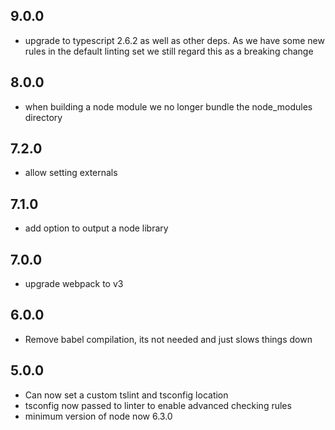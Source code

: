 ## 9.0.0

* upgrade to typescript 2.6.2 as well as other deps. As we have some new rules in the default linting set we still regard this as a breaking change

## 8.0.0

* when building a node module we no longer bundle the node_modules directory

## 7.2.0

* allow setting externals

## 7.1.0

* add option to output a node library

## 7.0.0 

* upgrade webpack to v3

## 6.0.0

* Remove babel compilation, its not needed and just slows things down

## 5.0.0

* Can now set a custom tslint and tsconfig location
* tsconfig now passed to linter to enable advanced checking rules
* minimum version of node now 6.3.0